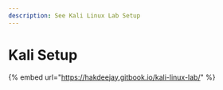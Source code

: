 ```yaml
---
description: See Kali Linux Lab Setup
---
```


# Kali Setup

{% embed url="https://hakdeejay.gitbook.io/kali-linux-lab/" %}
